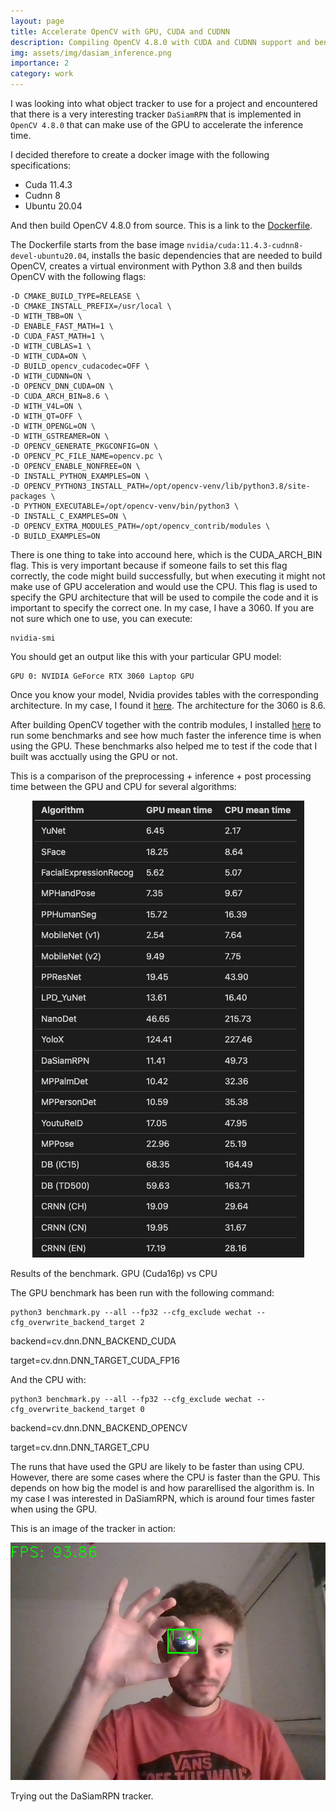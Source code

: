 ```yaml
---
layout: page
title: Accelerate OpenCV with GPU, CUDA and CUDNN
description: Compiling OpenCV 4.8.0 with CUDA and CUDNN support and benchmarking with OpenCV Zoo.
img: assets/img/dasiam_inference.png
importance: 2
category: work
---
```


I was looking into what object tracker to use for a project and encountered that there is a very
interesting tracker `DaSiamRPN` that is implemented in `OpenCV 4.8.0` that can make use of the GPU to accelerate the inference time.

I decided therefore to create a docker image with the following specifications:
* Cuda 11.4.3
* Cudnn 8
* Ubuntu 20.04

And then build OpenCV 4.8.0 from source. This is a link to the [Dockerfile](https://github.com/jeferal/servo_platform_docker/blob/main/servo_platform_build/Dockerfile).

The Dockerfile starts from the base image `nvidia/cuda:11.4.3-cudnn8-devel-ubuntu20.04`, installs the basic dependencies that are needed to build OpenCV, creates a virtual environment with Python 3.8 and then builds OpenCV with the following flags:

```
-D CMAKE_BUILD_TYPE=RELEASE \
-D CMAKE_INSTALL_PREFIX=/usr/local \
-D WITH_TBB=ON \
-D ENABLE_FAST_MATH=1 \
-D CUDA_FAST_MATH=1 \
-D WITH_CUBLAS=1 \
-D WITH_CUDA=ON \
-D BUILD_opencv_cudacodec=OFF \
-D WITH_CUDNN=ON \
-D OPENCV_DNN_CUDA=ON \
-D CUDA_ARCH_BIN=8.6 \
-D WITH_V4L=ON \
-D WITH_QT=OFF \
-D WITH_OPENGL=ON \
-D WITH_GSTREAMER=ON \
-D OPENCV_GENERATE_PKGCONFIG=ON \
-D OPENCV_PC_FILE_NAME=opencv.pc \
-D OPENCV_ENABLE_NONFREE=ON \
-D INSTALL_PYTHON_EXAMPLES=ON \
-D OPENCV_PYTHON3_INSTALL_PATH=/opt/opencv-venv/lib/python3.8/site-packages \
-D PYTHON_EXECUTABLE=/opt/opencv-venv/bin/python3 \
-D INSTALL_C_EXAMPLES=ON \
-D OPENCV_EXTRA_MODULES_PATH=/opt/opencv_contrib/modules \
-D BUILD_EXAMPLES=ON
```

There is one thing to take into accound here, which is the CUDA_ARCH_BIN flag. This is very important because if someone fails to set this flag correctly, the code might build successfully, but when executing it might not make use of GPU acceleration and would use the CPU. This flag is used to specify the GPU architecture that will be used to compile the code and it is important to specify the correct one. In my case, I
have a 3060. If you are not sure which one to use, you can execute:
```
nvidia-smi
```
You should get an output like this with your particular GPU model:
```
GPU 0: NVIDIA GeForce RTX 3060 Laptop GPU
```
Once you know your model, Nvidia provides tables with the corresponding architecture. In my case, I found it [here](https://developer.nvidia.com/cuda-gpus). The architecture for the 3060 is 8.6.

After building OpenCV together with the contrib modules, I installed [here](https://github.com/opencv/opencv_zoo) to run
some benchmarks and see how much faster the inference time is when using the GPU. These benchmarks also helped me to test
if the code that I built was acctually using the GPU or not.

This is a comparison of the preprocessing + inference + post processing time between the GPU and CPU for several algorithms:

<p align="center">
  <img src="/assets/img/table_benchmark.png">
</p>
<div class="caption">
    Results of the benchmark. GPU (Cuda16p) vs CPU
</div>

The GPU benchmark has been run with the following command:
```
python3 benchmark.py --all --fp32 --cfg_exclude wechat --cfg_overwrite_backend_target 2
```
backend=cv.dnn.DNN_BACKEND_CUDA

target=cv.dnn.DNN_TARGET_CUDA_FP16

And the CPU with:
```
python3 benchmark.py --all --fp32 --cfg_exclude wechat --cfg_overwrite_backend_target 0
```
backend=cv.dnn.DNN_BACKEND_OPENCV

target=cv.dnn.DNN_TARGET_CPU

The runs that have used the GPU are likely to be faster than using CPU. However, there are some cases where the CPU is faster than the GPU. This depends on how big the model is and how pararellised the algorithm is. In my case I was interested in DaSiamRPN, which is
around four times faster when using the GPU.

This is an image of the tracker in action:

<p align="center">
  <img src="/assets/img/dasiam_inference.png">
</p>
<div class="caption">
    Trying out the DaSiamRPN tracker.
</div>
